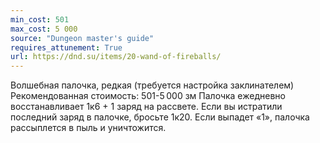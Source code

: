 ```yaml
---
min_cost: 501
max_cost: 5 000
source: "Dungeon master's guide"
requires_attunement: True
url: https://dnd.su/items/20-wand-of-fireballs/
---
```


Волшебная палочка, редкая (требуется настройка заклинателем)
Рекомендованная стоимость: 501-5 000 зм
Палочка ежедневно восстанавливает 1к6 + 1 заряд на рассвете. Если вы истратили последний заряд в палочке, бросьте 1к20. Если выпадет «1», палочка рассыплется в пыль и уничтожится.